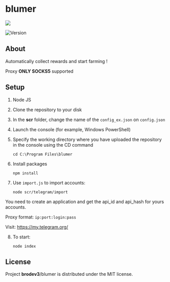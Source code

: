 # blumer

<p>
      <img src="https://i.ibb.co/3sHQCSp/av.jpg" >
</p>

<p >
   <img src="https://img.shields.io/badge/build-v_1.0-brightgreen?label=Version" alt="Version">
</p>


## About

Automatically collect rewards and start farming !

Proxy **ONLY SOCKS5**  supported

## Setup

1. Node JS
2. Clone the repository to your disk
3. In the **scr** folder, change the name of the ```config_ex.json``` on ```config.json```
4. Launch the console (for example, Windows PowerShell)
5. Specify the working directory where you have uploaded the repository in the console using the CD command
    ```
    cd C:\Program Files\blumer
    ```
6. Install packages
   
    ```
    npm install
    ```
7. Use ```import.js``` to import accounts:
    ```
    node scr/telegram/import
    ```
You need to create an application and get the api_id and api_hash for yours accounts.

Proxy format: ```ip:port:login:pass```

Visit: https://my.telegram.org/

8. To start: 
    ```
    node index
    ```





## License

Project **brodev3**/blumer is distributed under the MIT license.
